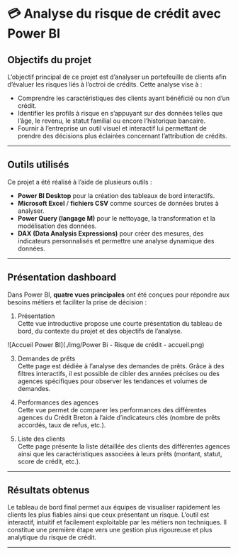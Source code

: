 # 💳 Analyse du risque de crédit avec Power BI


##  Objectifs du projet

L’objectif principal de ce projet est d’analyser un portefeuille de clients afin d’évaluer les risques liés à l’octroi de crédits. Cette analyse vise à :

- Comprendre les caractéristiques des clients ayant bénéficié ou non d’un crédit.
- Identifier les profils à risque en s’appuyant sur des données telles que l’âge, le revenu, le statut familial ou encore l’historique bancaire.
- Fournir à l’entreprise un outil visuel et interactif lui permettant de prendre des décisions plus éclairées concernant l’attribution de crédits.

---

## Outils utilisés

Ce projet a été réalisé à l’aide de plusieurs outils :

- **Power BI Desktop** pour la création des tableaux de bord interactifs.
- **Microsoft Excel** / **fichiers CSV** comme sources de données brutes à analyser.
- **Power Query (langage M)** pour le nettoyage, la transformation et la modélisation des données.
- **DAX (Data Analysis Expressions)** pour créer des mesures, des indicateurs personnalisés et permettre une analyse dynamique des données.

---
## Présentation dashboard

Dans Power BI, **quatre vues principales** ont été conçues pour répondre aux besoins métiers et faciliter la prise de décision :

 1.  Présentation  
Cette vue introductive propose une courte présentation du tableau de bord, du contexte du projet et des objectifs de l’analyse.

![Accueil Power BI](./img/Power Bi - Risque de crédit - accueil.png)


3.  Demandes de prêts  
Cette page est dédiée à l’analyse des demandes de prêts. Grâce à des filtres interactifs, il est possible de cibler des années précises ou des agences spécifiques pour observer les tendances et volumes de demandes.

 4.  Performances des agences  
Cette vue permet de comparer les performances des différentes agences du Crédit Breton à l’aide d’indicateurs clés (nombre de prêts accordés, taux de refus, etc.).

5.  Liste des clients  
Cette page présente la liste détaillée des clients des différentes agences ainsi que les caractéristiques associées à leurs prêts (montant, statut, score de crédit, etc.).

---

##  Résultats obtenus

Le tableau de bord final permet aux équipes de visualiser rapidement les clients les plus fiables ainsi que ceux présentant un risque. L’outil est interactif, intuitif et facilement exploitable par les métiers non techniques. Il constitue une première étape vers une gestion plus rigoureuse et plus analytique du risque de crédit.

---
